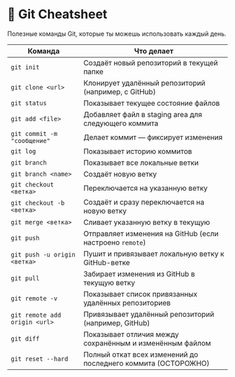 # 📘 Git Cheatsheet

Полезные команды Git, которые ты можешь использовать каждый день.

| Команда                        | Что делает                                                       |
|-------------------------------|------------------------------------------------------------------|
| `git init`                    | Создаёт новый репозиторий в текущей папке                        |
| `git clone <url>`             | Клонирует удалённый репозиторий (например, с GitHub)             |
| `git status`                  | Показывает текущее состояние файлов                              |
| `git add <file>`              | Добавляет файл в staging area для следующего коммита             |
| `git commit -m "сообщение"`   | Делает коммит — фиксирует изменения                              |
| `git log`                     | Показывает историю коммитов                                      |
| `git branch`                  | Показывает все локальные ветки                                   |
| `git branch <name>`           | Создаёт новую ветку                                              |
| `git checkout <ветка>`        | Переключается на указанную ветку                                 |
| `git checkout -b <ветка>`     | Создаёт и сразу переключается на новую ветку                     |
| `git merge <ветка>`           | Сливает указанную ветку в текущую                                |
| `git push`                    | Отправляет изменения на GitHub (если настроено `remote`)         |
| `git push -u origin <ветка>`  | Пушит и привязывает локальную ветку к GitHub-ветке               |
| `git pull`                    | Забирает изменения из GitHub в текущую ветку                     |
| `git remote -v`               | Показывает список привязанных удалённых репозиториев             |
| `git remote add origin <url>` | Привязывает удалённый репозиторий (например, GitHub)             |
| `git diff`                    | Показывает отличия между сохранённым и изменённым файлом         |
| `git reset --hard`            | Полный откат всех изменений до последнего коммита (ОСТОРОЖНО)     |
